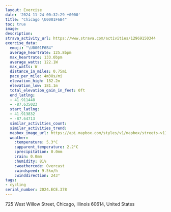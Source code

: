 ```yaml
---
layout: Exercise
date: '2024-11-24 00:32:29 +0000'
title: "Chicago \U0001F6B4"
toc: true
image:
description:
strava_activity_url: https://www.strava.com/activities/12969150344
exercise_data:
  emoji: "\U0001F6B4"
  average_heartrate: 125.8bpm
  max_heartrate: 133.0bpm
  average_watts: 122.1W
  max_watts: W
  distance_in_miles: 0.75mi
  pace_per_mile: 4m38s/mi
  elevation_high: 182.2m
  elevation_low: 181.1m
  total_elevation_gain_in_feet: 0ft
  end_latlng:
  - 41.911448
  - -87.635023
  start_latlng:
  - 41.913832
  - -87.64713
  similar_activities_count:
  similar_activities_trend:
  mapbox_image_url: https://api.mapbox.com/styles/v1/mapbox/streets-v11/static/path-5+787af2-1.0(shy~F~e%7DuOE%7DE%3FsADWHGNCjDEHEDOEuBCkGGcB%40%7D%40IeAFqC%3FoCJ_BCiB),pin-s-s+e5b22e(-87.64528,41.91386),pin-s-f+89ae00(-87.63788000000001,41.912839999999996)/auto/800x800?access_token=pk.eyJ1Ijoiam9zaGJlY2ttYW4iLCJhIjoiY205eWR2aDd1MWZ6djJrbXc4a3M0bWZleiJ9.XiG9OWkNcZk2QzjJbxLB4A
  weather:
    :temperature: 5.3°C
    :apparent_temperature: 2.2°C
    :precipitation: 0.0mm
    :rain: 0.0mm
    :humidity: 81%
    :weathercode: Overcast
    :windspeed: 9.5km/h
    :winddirection: 243°
tags:
- cycling
serial_number: 2024.ECE.378
---
```

725 West Willow Street, Chicago, Illinois 60614, United States

